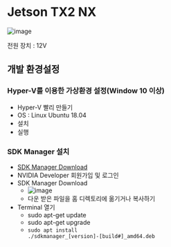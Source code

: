 # Jetson TX2 NX

![image](https://github.com/nsj5068/MCUBoard/assets/64456822/e8a67b2b-de41-407b-9845-1e29f3365767)

전원 장치 : 12V

## 개발 환경설정
### Hyper-V를 이용한 가상환경 설정(Window 10 이상)
  - Hyper-V 빨리 만들기
  - OS : Linux Ubuntu 18.04 
  - 설치
  - 실행

### SDK Manager 설치
  - [SDK Manager Download](https://developer.nvidia.com/sdk-manager)
  - NVIDIA Developer 회원가입 및 로그인
  - SDK Manager Download
    - ![image](https://github.com/nsj5068/MCUBoard/assets/64456822/d7c3fbc7-2051-484e-9450-95c98c786355)
    - 다운 받은 파일을 홈 디렉토리에 옮기거나 복사하기
  - Terminal 열기
    - sudo apt-get update
    - sudo apt-get upgrade
    - <code>sudo apt install ./sdkmanager_[version]-[build#]_amd64.deb</code>

### 


